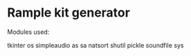 # Rample kit generator

Modules used:

tkinter
os
simpleaudio as sa
natsort
shutil
pickle
soundfile
sys

